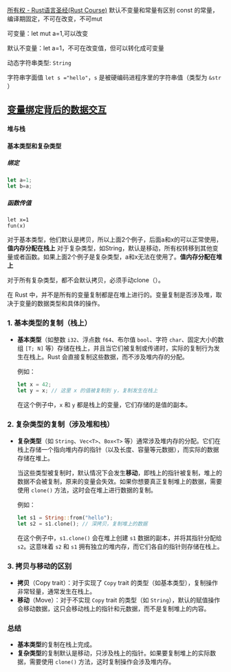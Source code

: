 [所有权 - Rust语言圣经(Rust Course)](https://course.rs/basic/ownership/ownership.html)
默认不变量和常量有区别
const 的常量，编译期固定，不可在改变，不可mut

可变量：let mut a=1,可以改变

默认不变量：let a=1，不可在改变值，但可以转化成可变量



动态字符串类型: `String`

字符串字面值 `let s ="hello"`，`s` 是被硬编码进程序里的字符串值（类型为 `&str` ）



## [变量绑定背后的数据交互](https://course.rs/basic/ownership/ownership.html#%E5%8F%98%E9%87%8F%E7%BB%91%E5%AE%9A%E8%83%8C%E5%90%8E%E7%9A%84%E6%95%B0%E6%8D%AE%E4%BA%A4%E4%BA%92)

#### 堆与栈

#### 基本类型和复杂类型

##### 绑定

```rust
let a=1;
let b=a;
```

##### 函数传值

```
let x=1
fun(x)
```

对于基本类型，他们默认是拷贝，所以上面2个例子，后面a和x的可以正常使用，**值内存分配在栈上**
对于复杂类型，如String，默认是移动，所有权转移到其他变量或者函数。如果上面2个例子是复杂类型，a和x无法在使用了。**值内存分配在堆上**

对于所有复杂类型，都不会默认拷贝，必须手动clone（）。



在 Rust 中，并不是所有的变量复制都是在堆上进行的。变量复制是否涉及堆，取决于变量的数据类型和具体的操作。

### 1. 基本类型的复制（栈上）

- **基本类型**（如整数 `i32`、浮点数 `f64`、布尔值 `bool`、字符 `char`、固定大小的数组 `[T; N]` 等）存储在栈上，并且当它们被复制或传递时，实际的复制行为发生在栈上。Rust 会直接复制这些数据，而不涉及堆内存的分配。

  例如：

  ```rust
  let x = 42;
  let y = x; // 这里 x 的值被复制到 y，复制发生在栈上
  ```

  在这个例子中，`x` 和 `y` 都是栈上的变量，它们存储的是值的副本。

### 2. 复杂类型的复制（涉及堆和栈）

- **复杂类型**（如 `String`、`Vec<T>`、`Box<T>` 等）通常涉及堆内存的分配。它们在栈上存储一个指向堆内存的指针（以及长度、容量等元数据），而实际的数据存储在堆上。

  当这些类型被复制时，默认情况下会发生**移动**，即栈上的指针被复制，堆上的数据不会被复制，原来的变量会失效。如果你想要真正复制堆上的数据，需要使用 `clone()` 方法，这时会在堆上进行数据的复制。

  例如：

  ```rust
  let s1 = String::from("hello");
  let s2 = s1.clone(); // 深拷贝，复制堆上的数据
  ```

  在这个例子中，`s1.clone()` 会在堆上创建 `s1` 数据的副本，并将其指针分配给 `s2`。这意味着 `s2` 和 `s1` 拥有独立的堆内存，而它们各自的指针则存储在栈上。

### 3. 拷贝与移动的区别

- **拷贝**（Copy trait）：对于实现了 `Copy` trait 的类型（如基本类型），复制操作非常轻量，通常发生在栈上。
- **移动**（Move）：对于不实现 `Copy` trait 的类型（如 `String`），默认的赋值操作会移动数据，这只会移动栈上的指针和元数据，而不是复制堆上的内容。

### 总结

- **基本类型**的复制在栈上完成。
- **复杂类型**的复制默认是移动，只涉及栈上的指针。如果要复制堆上的实际数据，需要使用 `clone()` 方法，这时复制操作会涉及堆内存。
